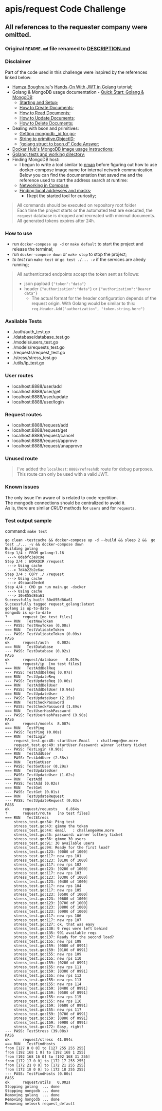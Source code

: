 # apis/request Code Challenge

## **All references to the requester company were omitted.**

### Original `README.md` file renamed to [DESCRIPTION.md](./DESCRIPTION.md)

### Disclaimer

Part of the code used in this challenge were inspired by the references linked below:

- [Hamza Boughraira](https://medium.com/@hamza.boughraira)'s [Hands-On With JWT in Golang](https://betterprogramming.pub/hands-on-with-jwt-in-golang-8c986d1bb4c0) tutorial;
- Golang & MongoDB usage documentation - [Quick Start: Golang & MongoDB](https://www.mongodb.com/golang):
  - [Starting and Setup](https://www.mongodb.com/blog/post/quick-start-golang--mongodb--starting-and-setup);
  - [How to Create Documents](https://www.mongodb.com/blog/post/quick-start-golang--mongodb--how-to-create-documents);
  - [How to Read Documents](https://www.mongodb.com/blog/post/quick-start-golang--mongodb--how-to-read-documents);
  - [How to Update Documents](https://www.mongodb.com/blog/post/quick-start-golang--mongodb--how-to-update-documents);
  - [How to Delete Documents](https://www.mongodb.com/blog/post/quick-start-golang--mongodb--how-to-delete-documents);
- Dealing with bson and primitives:
  - [Getting mongodb _id for go](https://dev.to/yasaricli/getting-mongodb-id-for-go-4e05);
  - [String to primitive.ObjectID](https://stackoverflow.com/questions/63879932/string-to-primitive-objectid);
  - [“golang struct to bson.d” Code Answer](https://www.codegrepper.com/code-examples/go/golang+struct+to+bson.d);
- [Docker Hub's MongoDB image usage instructions](https://hub.docker.com/_/mongo);
- [Golang: tests and working directory](https://stackoverflow.com/questions/23847003/golang-tests-and-working-directory);
- Finding MongoDB host:
  - I begun to write a tool similar to [nmap](https://www.google.com/url?sa=t&rct=j&q=&esrc=s&source=web&cd=&cad=rja&uact=8&ved=2ahUKEwjDpYr30pbvAhUPlFkKHdPLCygQFjAAegQIARAE&url=https%3A%2F%2Fnmap.org%2F&usg=AOvVaw3VbFWhboEWZ5njba0KMQQX) before figuring out how to use docker-compose image name for internal network communication. Below you can find the documentation that saved me and the reference used to start the address search at runtime:
  - [Networking in Compose](https://docs.docker.com/compose/networking/);
  - [Finding local addresses and masks](https://stackoverflow.com/a/53325915);
    - I kept the started tool for curiosity;

> All commands should be executed on repository root folder  
> Each time the project starts or the automated test are executed, the `request` database is dropped and recreated with minimal documents.
> All generated tokens expires after 24h.

### How to use

- run `docker-compose up -d` or `make default` to start the project and release the terminal;
- run `docker-compose down` or `make stop` to stop the project;
- *to test* run `make test` or `go test ./... -v` if the services are alredy running;

> All authenticated endpoints accept the token sent as follows:
>
> - json payload `{"token":"data"}`
> - header `{"authorization":"data"}` or `{"authorization":"Bearer data"}`
>   - The actual format for the header configuration depends of the request origin. With Golang would be similar to this:  
>   ```req.Header.Add("authorization", "token.string.here")```

### Available Tests

- ./auth/auth_test.go
- ./database/database_test.go
- ./models/users_test.go
- ./models/requests_test.go
- ./requests/request_test.go
- ./stress/stress_test.go
- ./utils/ip_test.go

### User routes

- localhost:8888/user/add
- localhost:8888/user/get
- localhost:8888/user/update
- localhost:8888/user/login

### Request routes

- localhost:8888/request/add
- localhost:8888/request/get
- localhost:8888/request/cancel
- localhost:8888/request/approve
- localhost:8888/request/unapprove

### Unused route

> I've added the `localhost:8888/refreshdb` route for debug purposes. This route can only be used with a valid JWT.

### Known issues

The only issue I'm aware of is related to code repetition.  
The mongodb connections should be centralized to avoid it.  
As is, there are similar _CRUD_ methods for `users` and for `requests`.

### Test output sample

command: `make test`

```log
go clean -testcache && docker-compose up -d --build && sleep 2 &&  go test ./... -v && docker-compose down
Building golang
Step 1/4 : FROM golang:1.16
 ---> 0debfc3e0c9e
Step 2/4 : WORKDIR /request
 ---> Using cache
 ---> 7d4b22b2e6ac
Step 3/4 : COPY ./ /request
 ---> Using cache
 ---> 49caac49edc6
Step 4/4 : CMD go run main.go -docker
 ---> Using cache
 ---> 30e855d86a61
Successfully built 30e855d86a61
Successfully tagged request_golang:latest
golang is up-to-date
mongodb is up-to-date
?   	request	[no test files]
=== RUN   TestNewToken
--- PASS: TestNewToken (0.00s)
=== RUN   TestValidateToken
--- PASS: TestValidateToken (0.00s)
PASS
ok  	request/auth	0.002s
=== RUN   TestDatabase
--- PASS: TestDatabase (0.02s)
PASS
ok  	request/database	0.019s
?   	request/ip	[no test files]
=== RUN   TestAddDelReq
--- PASS: TestAddDelReq (0.07s)
=== RUN   TestUpdateReq
--- PASS: TestUpdateReq (0.06s)
=== RUN   TestAddDelUser
--- PASS: TestAddDelUser (0.94s)
=== RUN   TestUpdateUser
--- PASS: TestUpdateUser (2.15s)
=== RUN   TestCheckPassword
--- PASS: TestCheckPassword (1.89s)
=== RUN   TestUserHashPassword
--- PASS: TestUserHashPassword (0.90s)
PASS
ok  	request/models	8.007s
=== RUN   TestPing
--- PASS: TestPing (0.00s)
=== RUN   TestLogin
    request_test.go:48: startUser.Email   : challenge@me.more
    request_test.go:49: startUser.Password: winner lottery ticket
--- PASS: TestLogin (0.90s)
=== RUN   TestAddUser
--- PASS: TestAddUser (2.58s)
=== RUN   TestGetUser
--- PASS: TestGetUser (0.29s)
=== RUN   TestUpdateUser
--- PASS: TestUpdateUser (1.02s)
=== RUN   TestAdd
--- PASS: TestAdd (0.02s)
=== RUN   TestGet
--- PASS: TestGet (0.01s)
=== RUN   TestUpdateRequest
--- PASS: TestUpdateRequest (0.03s)
PASS
ok  	request/requests	6.864s
?   	request/route	[no test files]
=== RUN   TestStress
    stress_test.go:34: Ping test
    stress_test.go:43: gimme the token
    stress_test.go:44: email   : challenge@me.more
    stress_test.go:45: password: winner lottery ticket
    stress_test.go:56: gimme 30 users
    stress_test.go:91: 30 available users
    stress_test.go:94: Ready for the first load?
    stress_test.go:123: [0000 of 1000]
    stress_test.go:117: new rps 101
    stress_test.go:123: [0100 of 1000]
    stress_test.go:117: new rps 102
    stress_test.go:123: [0200 of 1000]
    stress_test.go:117: new rps 103
    stress_test.go:123: [0300 of 1000]
    stress_test.go:123: [0400 of 1000]
    stress_test.go:117: new rps 104
    stress_test.go:117: new rps 105
    stress_test.go:123: [0500 of 1000]
    stress_test.go:123: [0600 of 1000]
    stress_test.go:123: [0700 of 1000]
    stress_test.go:123: [0800 of 1000]
    stress_test.go:123: [0900 of 1000]
    stress_test.go:117: new rps 106
    stress_test.go:117: new rps 107
    stress_test.go:127: ok, that was easy
    stress_test.go:130: 9 reqs were left behind
    stress_test.go:135: 991 available reqs
    stress_test.go:137: Ready for the second load?
    stress_test.go:155: new rps 108
    stress_test.go:159: [0000 of 0991]
    stress_test.go:159: [0100 of 0991]
    stress_test.go:155: new rps 109
    stress_test.go:155: new rps 110
    stress_test.go:159: [0200 of 0991]
    stress_test.go:155: new rps 111
    stress_test.go:159: [0300 of 0991]
    stress_test.go:155: new rps 112
    stress_test.go:155: new rps 113
    stress_test.go:155: new rps 114
    stress_test.go:159: [0400 of 0991]
    stress_test.go:159: [0500 of 0991]
    stress_test.go:155: new rps 115
    stress_test.go:155: new rps 116
    stress_test.go:159: [0600 of 0991]
    stress_test.go:155: new rps 117
    stress_test.go:159: [0700 of 0991]
    stress_test.go:159: [0800 of 0991]
    stress_test.go:159: [0900 of 0991]
    stress_test.go:172: Easy, right?
--- PASS: TestStress (39.08s)
PASS
ok  	request/stress	41.094s
=== RUN   TestFindHosts
from [127 0 0 0] to [127 255 255 255]
from [192 168 1 0] to [192 168 1 255]
from [192 168 16 0] to [192 168 31 255]
from [172 17 0 0] to [172 17 255 255]
from [172 21 0 0] to [172 21 255 255]
from [172 18 0 0] to [172 18 255 255]
--- PASS: TestFindHosts (0.00s)
PASS
ok  	request/utils	0.002s
Stopping golang  ... done
Stopping mongodb ... done
Removing golang  ... done
Removing mongodb ... done
Removing network request_default
```